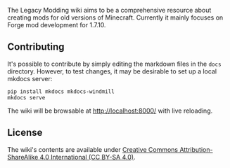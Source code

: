 The Legacy Modding wiki aims to be a comprehensive resource about creating mods for old versions of Minecraft. Currently it mainly focuses on Forge mod development for 1.7.10.

## Contributing

It's possible to contribute by simply editing the markdown files in the `docs` directory. However, to test changes, it may be desirable to set up a local mkdocs server:

```
pip install mkdocs mkdocs-windmill
mkdocs serve
```

The wiki will be browsable at [http://localhost:8000/](http://localhost:8000/) with live reloading.

## License

The wiki's contents are available under [Creative Commons Attribution-ShareAlike 4.0 International (CC BY-SA 4.0)](https://creativecommons.org/licenses/by-sa/4.0/).
